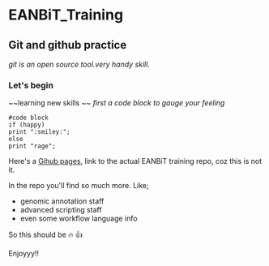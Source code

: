 # EANBiT_Training
## Git and github practice
*git is an open source tool.very handy skill.*
### Let's begin
~~learning new skills ~~
*first a code block to gauge your feeling*

```
#code block
if (happy)
print ":smiley:";
else
print "rage";
```

Here's a [Gihub pages](https://github.com/eanbit-rt2019), link to the actual EANBiT training repo, coz this is not it.

In the repo you'll find so much more. Like;
- genomic annotation staff
- advanced scripting staff
- even some workflow language info

So this should be :fire: :+1:

Enjoyyy!!

